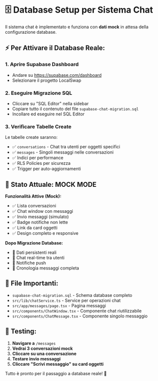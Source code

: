 # 🗄️ Database Setup per Sistema Chat

Il sistema chat è implementato e funziona con **dati mock** in attesa della configurazione database.

## ⚡ Per Attivare il Database Reale:

### 1. **Aprire Supabase Dashboard**
- Andare su https://supabase.com/dashboard
- Selezionare il progetto LocalSwap

### 2. **Eseguire Migrazione SQL**
- Cliccare su "SQL Editor" nella sidebar
- Copiare tutto il contenuto del file `supabase-chat-migration.sql`
- Incollare ed eseguire nel SQL Editor

### 3. **Verificare Tabelle Create**
Le tabelle create saranno:
- ✅ `conversations` - Chat tra utenti per oggetti specifici
- ✅ `messages` - Singoli messaggi nelle conversazioni
- ✅ Indici per performance
- ✅ RLS Policies per sicurezza
- ✅ Trigger per auto-aggiornamenti

## 🔄 Stato Attuale: **MOCK MODE**

**Funzionalità Attive (Mock):**
- ✅ Lista conversazioni
- ✅ Chat window con messaggi
- ✅ Invio messaggi (simulato)
- ✅ Badge notifiche non lette
- ✅ Link da card oggetti
- ✅ Design completo e responsive

**Dopo Migrazione Database:**
- 🚀 Dati persistenti reali
- 🚀 Chat real-time tra utenti
- 🚀 Notifiche push
- 🚀 Cronologia messaggi completa

## 📁 File Importanti:

- `supabase-chat-migration.sql` - Schema database completo
- `src/lib/chatService.ts` - Service per operazioni chat
- `src/app/messages/page.tsx` - Pagina messaggi
- `src/components/ChatWindow.tsx` - Componente chat riutilizzabile
- `src/components/ChatMessage.tsx` - Componente singolo messaggio

## 🧪 Testing:

1. **Navigare a** `/messages`
2. **Vedrai 3 conversazioni mock**
3. **Cliccare su una conversazione**
4. **Testare invio messaggi**
5. **Cliccare "Scrivi messaggio" su card oggetti**

Tutto è pronto per il passaggio a database reale! 🎉